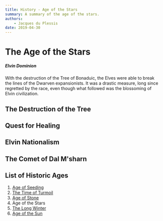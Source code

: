 ```yaml
---
title: History - Age of the Stars
summary: A summary of the age of the stars.
authors:
    - Jacques du Plessis
date: 2019-04-30
---
```

# The Age of the Stars
##### Elvin Dominion
With the destruction of the Tree of Bonaduic, the Elves were able to break the lines of the Dwarven expansionists.  It was a drastic measure, long since regretted by the race, even though what followed was the blossoming of Elvin civilization.

## The Destruction of the Tree

## Quest for Healing

## Elvin Nationalism

## The Comet of Dal M'sharn


## List of Historic Ages
1. [Age of Seeding](/history/ages/age_of_seeding)
2. [The Time of Turmoil](/history/ages/time_of_turmoil)
3. [Age of Stone](/history/ages/age_of_stone)
4. Age of the Stars
5. [The Long Winter](/history/ages/long_winter)
6. [Age of the Sun](/history/ages/age_of_the_sun)